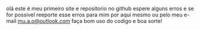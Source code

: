 olá este é meu primeiro site e repositorio no github 
espere alguns erros e se for possivel reeporte esse erros para mim por aqui mesmo ou pelo meu e-mail mu.a.o@outlook.com
faça bom uso do codigo e boa sorte!